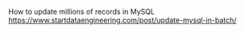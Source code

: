 How to update millions of records in MySQL
https://www.startdataengineering.com/post/update-mysql-in-batch/
